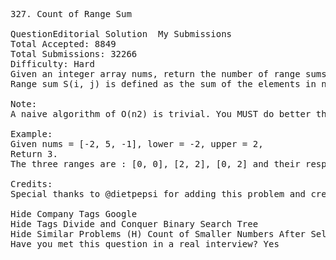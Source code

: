 <pre>
327. Count of Range Sum  

QuestionEditorial Solution  My Submissions
Total Accepted: 8849
Total Submissions: 32266
Difficulty: Hard
Given an integer array nums, return the number of range sums that lie in [lower, upper] inclusive.
Range sum S(i, j) is defined as the sum of the elements in nums between indices i and j (i ≤ j), inclusive.

Note:
A naive algorithm of O(n2) is trivial. You MUST do better than that.

Example:
Given nums = [-2, 5, -1], lower = -2, upper = 2,
Return 3.
The three ranges are : [0, 0], [2, 2], [0, 2] and their respective sums are: -2, -1, 2.

Credits:
Special thanks to @dietpepsi for adding this problem and creating all test cases.

Hide Company Tags Google
Hide Tags Divide and Conquer Binary Search Tree
Hide Similar Problems (H) Count of Smaller Numbers After Self
Have you met this question in a real interview? Yes  
</pre>
